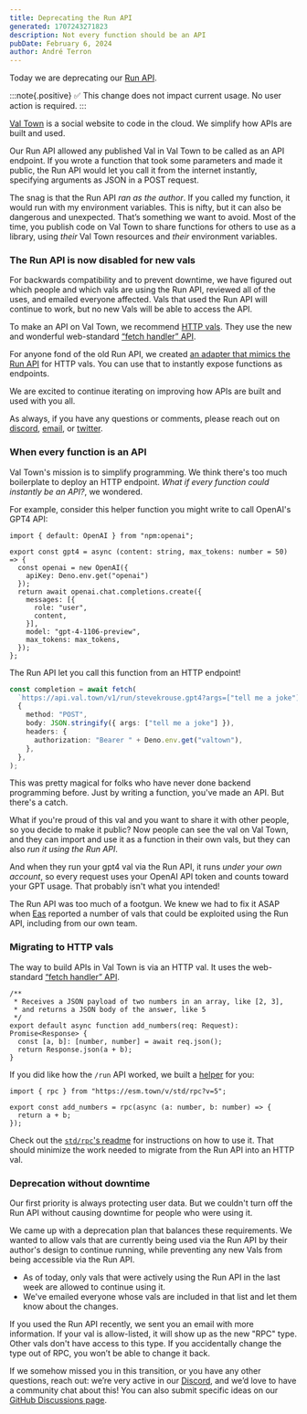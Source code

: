```yaml
---
title: Deprecating the Run API
generated: 1707243271823
description: Not every function should be an API
pubDate: February 6, 2024
author: André Terron
---
```


Today we are deprecating our [Run API](https://docs.val.town/api/run/).

:::note{.positive}
✅ This change does not impact current usage. No user action is required.
:::

[Val Town](https://val.town) is a social website to code in the cloud. We simplify how APIs are built and used.

Our Run API allowed any published Val in Val Town to be called as an API endpoint. If you wrote a function that took some parameters and made it public, the Run API would let you call it from the internet instantly, specifying arguments as JSON in a POST request.

The snag is that the Run API _ran as the author_. If you called my function, it would run with my environment variables. This is nifty, but it can also be dangerous and unexpected. That’s something we want to avoid. Most of the time, you publish code on Val Town to share functions for others to use as a library, using _their_ Val Town resources and _their_ environment variables.

### The Run API is now disabled for new vals

For backwards compatibility and to prevent downtime, we have figured out which people and which vals are using the Run API, reviewed all of the uses, and emailed everyone affected. Vals that used the Run API will continue to work, but no new Vals will be able to access the API.

To make an API on Val Town, we recommend [HTTP vals](https://docs.val.town/types/http/). They use the new and wonderful web-standard [“fetch handler” API](https://blog.val.town/blog/the-api-we-forgot-to-name/).

For anyone fond of the old Run API, we created [an adapter that mimics the Run API](https://www.val.town/v/std/rpc) for HTTP vals. You can use that to instantly expose functions as endpoints.

We are excited to continue iterating on improving how APIs are built and used with you all.

As always, if you have any questions or comments, please reach out on [discord](https://discord.gg/dHv45uN5RY), [email](mailto:steve@val.town), or [twitter](https://twitter.com/ValDotTown).

### When every function is an API

Val Town's mission is to simplify programming. We think there's too much boilerplate to deploy an HTTP endpoint. _What if every function could instantly be an API?_, we wondered.

For example, consider this helper function you might write to call OpenAI's GPT4 API:

```tsx
import { default: OpenAI } from "npm:openai";

export const gpt4 = async (content: string, max_tokens: number = 50) => {
  const openai = new OpenAI({
    apiKey: Deno.env.get("openai")
  });
  return await openai.chat.completions.create({
    messages: [{
      role: "user",
      content,
    }],
    model: "gpt-4-1106-preview",
    max_tokens: max_tokens,
  });
};
```

The Run API let you call this function from an HTTP endpoint!

```ts
const completion = await fetch(
  `https://api.val.town/v1/run/stevekrouse.gpt4?args=["tell me a joke"]`,
  {
    method: "POST",
    body: JSON.stringify({ args: ["tell me a joke"] }),
    headers: {
      authorization: "Bearer " + Deno.env.get("valtown"),
    },
  },
);
```

This was pretty magical for folks who have never done backend programming before. Just by writing a function, you've made an API. But there's a catch.

What if you're proud of this val and you want to share it with other people, so you decide to make it public? Now people can see the val on Val Town, and they can import and use it as a function in their own vals, but they can also _run it using the Run API_.

And when they run your gpt4 val via the Run API, it runs _under your own account_, so every request uses your OpenAI API token and counts toward your GPT usage. That probably isn't what you intended!

The Run API was too much of a footgun. We knew we had to fix it ASAP when [Eas](https://easrng.net/) reported a number of vals that could be exploited using the Run API, including from our own team.

### Migrating to HTTP vals

The way to build APIs in Val Town is via an HTTP val. It uses the web-standard [“fetch handler” API](https://blog.val.town/blog/the-api-we-forgot-to-name/).

```tsx
/**
 * Receives a JSON payload of two numbers in an array, like [2, 3],
 * and returns a JSON body of the answer, like 5
 */
export default async function add_numbers(req: Request): Promise<Response> {
  const [a, b]: [number, number] = await req.json();
  return Response.json(a + b);
}
```

If you did like how the `/run` API worked, we built a [helper](https://www.val.town/v/std/rpc) for you:

```tsx
import { rpc } from "https://esm.town/v/std/rpc?v=5";

export const add_numbers = rpc(async (a: number, b: number) => {
  return a + b;
});
```

Check out the [`std/rpc`'s readme](https://www.val.town/v/std/rpc) for instructions on how to use it. That should minimize the work needed to migrate from the Run API into an HTTP val.

### Deprecation without downtime

Our first priority is always protecting user data. But we couldn't turn off the Run API without causing downtime for people who were using it.

We came up with a deprecation plan that balances these requirements. We wanted to allow vals that are currently being used via the Run API by their author's design to continue running, while preventing any new Vals from being accessible via the Run API.

- As of today, only vals that were actively using the Run API in the last week are allowed to continue using it.
- We've emailed everyone whose vals are included in that list and let them know about the changes.

If you used the Run API recently, we sent you an email with more information. If your val is allow-listed, it will show up as the new "RPC" type. Other vals don't have access to this type. If you accidentally change the type out of RPC, you won’t be able to change it back.

If we somehow missed you in this transition, or you have any other questions, reach out: we’re very active in our [Discord](https://discord.gg/dHv45uN5RY), and we’d love to have a community chat about this! You can also submit specific ideas on our [GitHub Discussions page](https://github.com/val-town/val-town-product/discussions).
